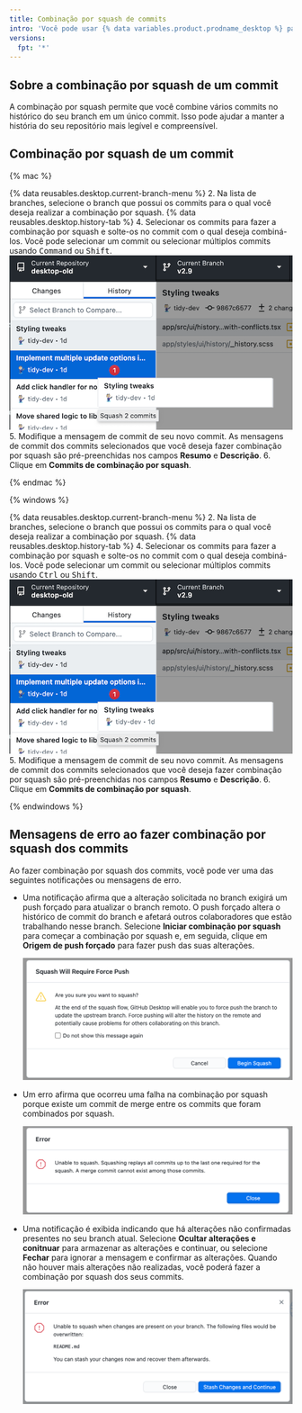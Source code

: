 ```yaml
---
title: Combinação por squash de commits
intro: 'Você pode usar {% data variables.product.prodname_desktop %} para fazer comunicação por squash de commits no histórico do seu branch.'
versions:
  fpt: '*'
---
```


## Sobre a combinação por squash de um commit

A combinação por squash permite que você combine vários commits no histórico do seu branch em um único commit. Isso pode ajudar a manter a história do seu repositório mais legível e compreensível.

## Combinação por squash de um commit

{% mac %}

{% data reusables.desktop.current-branch-menu %}
2. Na lista de branches, selecione o branch que possui os commits para o qual você deseja realizar a combinação por squash.
{% data reusables.desktop.history-tab %}
4. Selecionar os commits para fazer a combinação por squash e solte-os no commit com o qual deseja combiná-los. Você pode selecionar um commit ou selecionar múltiplos commits usando <kbd>Command</kbd> ou <kbd>Shift</kbd>. ![combinação por squash, arrastar e soltar](/assets/images/help/desktop/squash-drag-and-drop.png)
5. Modifique a mensagem de commit de seu novo commit. As mensagens de commit dos commits selecionados que você deseja fazer combinação por squash são pré-preenchidas nos campos **Resumo** e **Descrição**.
6. Clique em **Commits de combinação por squash**.

{% endmac %}

{% windows %}

{% data reusables.desktop.current-branch-menu %}
2. Na lista de branches, selecione o branch que possui os commits para o qual você deseja realizar a combinação por squash.
{% data reusables.desktop.history-tab %}
4. Selecionar os commits para fazer a combinação por squash e solte-os no commit com o qual deseja combiná-los. Você pode selecionar um commit ou selecionar múltiplos commits usando <kbd>Ctrl</kbd> ou <kbd>Shift</kbd>. ![combinação por squash, arrastar e soltar](/assets/images/help/desktop/squash-drag-and-drop.png)
5. Modifique a mensagem de commit de seu novo commit. As mensagens de commit dos commits selecionados que você deseja fazer combinação por squash são pré-preenchidas nos campos **Resumo** e **Descrição**.
6. Clique em **Commits de combinação por squash**.

{% endwindows %}

## Mensagens de erro ao fazer combinação por squash dos commits

Ao fazer combinação por squash dos commits, você pode ver uma das seguintes notificações ou mensagens de erro.

* Uma notificação afirma que a alteração solicitada no branch exigirá um push forçado para atualizar o branch remoto. O push forçado altera o histórico de commit do branch e afetará outros colaboradores que estão trabalhando nesse branch.  Selecione **Iniciar combinação por squash** para começar a combinação por squash e, em seguida, clique em **Origem de push forçado** para fazer push das suas alterações.

  ![diálogo de push forçado de combinação por squash](/assets/images/help/desktop/squash-force-push.png)

* Um erro afirma que ocorreu uma falha na combinação por squash porque existe um commit de merge entre os commits que foram combinados por squash.

  ![reordenar diálogo de confirmação de merge](/assets/images/help/desktop/squash-merge-commit-dialog.png)

* Uma notificação é exibida indicando que há alterações não confirmadas presentes no seu branch atual. Selecione **Ocultar alterações e conitnuar** para armazenar as alterações e continuar, ou selecione **Fechar** para ignorar a mensagem e confirmar as alterações. Quando não houver mais alterações não realizadas, você poderá fazer a combinação por squash dos seus commits.

  ![diálogo de stash de combinação por squash](/assets/images/help/desktop/squash-stash-dialog.png)
